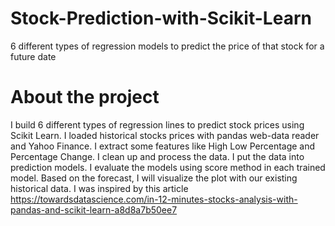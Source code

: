 # Stock-Prediction-with-Scikit-Learn
6 different types of regression models to predict the price of that stock for a future date

# About the project
I  build 6 different types of regression lines to predict stock prices using Scikit Learn.
I loaded historical stocks prices with pandas web-data reader and Yahoo Finance. 
I extract some features like High Low Percentage and Percentage Change.
I clean up and process the data.
I put the data into prediction models.
I evaluate the models using score method in each trained model.
Based on the forecast, I will visualize the plot with our existing historical data.
I was inspired by this article https://towardsdatascience.com/in-12-minutes-stocks-analysis-with-pandas-and-scikit-learn-a8d8a7b50ee7



